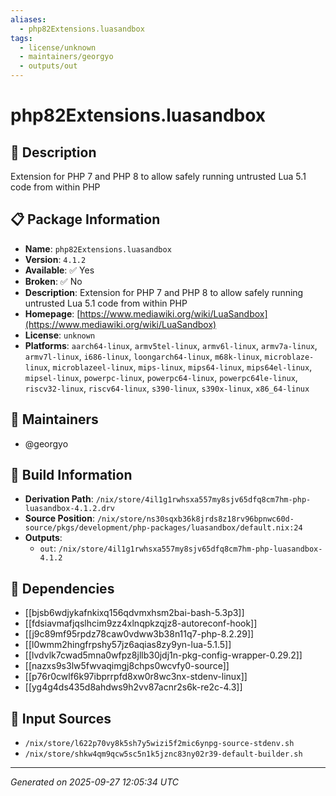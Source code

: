 ```yaml
---
aliases:
  - php82Extensions.luasandbox
tags:
  - license/unknown
  - maintainers/georgyo
  - outputs/out
---
```


# php82Extensions.luasandbox

## 📝 Description

Extension for PHP 7 and PHP 8 to allow safely running untrusted Lua 5.1 code from within PHP

## 📋 Package Information

- **Name**: `php82Extensions.luasandbox`
- **Version**: `4.1.2`
- **Available**: ✅ Yes
- **Broken**: ✅ No
- **Description**: Extension for PHP 7 and PHP 8 to allow safely running untrusted Lua 5.1 code from within PHP
- **Homepage**: [https://www.mediawiki.org/wiki/LuaSandbox](https://www.mediawiki.org/wiki/LuaSandbox)
- **License**: `unknown`
- **Platforms**: `aarch64-linux`, `armv5tel-linux`, `armv6l-linux`, `armv7a-linux`, `armv7l-linux`, `i686-linux`, `loongarch64-linux`, `m68k-linux`, `microblaze-linux`, `microblazeel-linux`, `mips-linux`, `mips64-linux`, `mips64el-linux`, `mipsel-linux`, `powerpc-linux`, `powerpc64-linux`, `powerpc64le-linux`, `riscv32-linux`, `riscv64-linux`, `s390-linux`, `s390x-linux`, `x86_64-linux`
## 👥 Maintainers

- @georgyo


## 🔧 Build Information

- **Derivation Path**: `/nix/store/4il1g1rwhsxa557my8sjv65dfq8cm7hm-php-luasandbox-4.1.2.drv`
- **Source Position**: `/nix/store/ns30sqxb36k8jrds8z18rv96bpnwc60d-source/pkgs/development/php-packages/luasandbox/default.nix:24`
- **Outputs**:
  - `out`:  `/nix/store/4il1g1rwhsxa557my8sjv65dfq8cm7hm-php-luasandbox-4.1.2`

## 🔗 Dependencies

- [[bjsb6wdjykafnkixq156qdvmxhsm2bai-bash-5.3p3]]
- [[fdsiavmafjqslhcim9zz4xlnqpkzqjz8-autoreconf-hook]]
- [[j9c89mf95rpdz78caw0vdww3b38n11q7-php-8.2.29]]
- [[l0wmm2hingfrpshy57jz6aqias8zy9yn-lua-5.1.5]]
- [[lvdvlk7cwad5mna0wfpz8jllb30jdj1n-pkg-config-wrapper-0.29.2]]
- [[nazxs9s3lw5fwvaqimgj8chps0wcvfy0-source]]
- [[p76r0cwlf6k97ibprrpfd8xw0r8wc3nx-stdenv-linux]]
- [[yg4g4ds435d8ahdws9h2vv87acnr2s6k-re2c-4.3]]

## 📁 Input Sources

- `/nix/store/l622p70vy8k5sh7y5wizi5f2mic6ynpg-source-stdenv.sh`
- `/nix/store/shkw4qm9qcw5sc5n1k5jznc83ny02r39-default-builder.sh`

---
*Generated on 2025-09-27 12:05:34 UTC*
